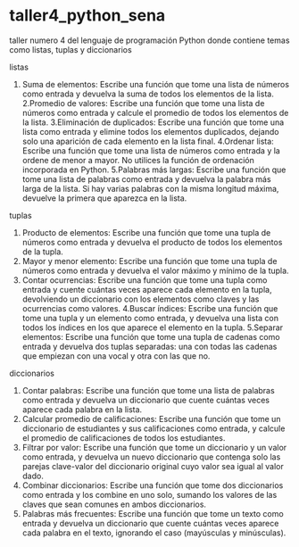 # taller4_python_sena
taller numero 4 del lenguaje de programación Python donde contiene temas como listas, tuplas y diccionarios


listas
1. Suma de elementos: Escribe una función que tome una lista de números como entrada
y devuelva la suma de todos los elementos de la lista.
2.Promedio de valores: Escribe una función que tome una lista de números como
entrada y calcule el promedio de todos los elementos de la lista.
3.Eliminación de duplicados: Escribe una función que tome una lista como entrada y
elimine todos los elementos duplicados, dejando solo una aparición de cada elemento
en la lista final.
4.Ordenar lista: Escribe una función que tome una lista de números como entrada y la
ordene de menor a mayor. No utilices la función de ordenación incorporada en Python.
5.Palabras más largas: Escribe una función que tome una lista de palabras como
entrada y devuelva la palabra más larga de la lista. Si hay varias palabras con la misma
longitud máxima, devuelve la primera que aparezca en la lista.

tuplas
1. Producto de elementos: Escribe una función que tome una tupla de números como
entrada y devuelva el producto de todos los elementos de la tupla.
2. Mayor y menor elemento: Escribe una función que tome una tupla de números como
entrada y devuelva el valor máximo y mínimo de la tupla.
3. Contar ocurrencias: Escribe una función que tome una tupla como entrada y cuente
cuántas veces aparece cada elemento en la tupla, devolviendo un diccionario con los
elementos como claves y las ocurrencias como valores.
4.Buscar índices: Escribe una función que tome una tupla y un elemento como entrada, y
devuelva una lista con todos los índices en los que aparece el elemento en la tupla.
5.Separar elementos: Escribe una función que tome una tupla de cadenas como entrada
y devuelva dos tuplas separadas: una con todas las cadenas que empiezan con una
vocal y otra con las que no.

diccionarios
1. Contar palabras: Escribe una función que tome una lista de palabras como entrada y
devuelva un diccionario que cuente cuántas veces aparece cada palabra en la lista.
2. Calcular promedio de calificaciones: Escribe una función que tome un diccionario de
estudiantes y sus calificaciones como entrada, y calcule el promedio de calificaciones
de todos los estudiantes.
3. Filtrar por valor: Escribe una función que tome un diccionario y un valor como entrada,
y devuelva un nuevo diccionario que contenga solo las parejas clave-valor del
diccionario original cuyo valor sea igual al valor dado.
4. Combinar diccionarios: Escribe una función que tome dos diccionarios como entrada y
los combine en uno solo, sumando los valores de las claves que sean comunes en
ambos diccionarios.
5. Palabras más frecuentes: Escribe una función que tome un texto como entrada y
devuelva un diccionario que cuente cuántas veces aparece cada palabra en el texto,
ignorando el caso (mayúsculas y minúsculas).
